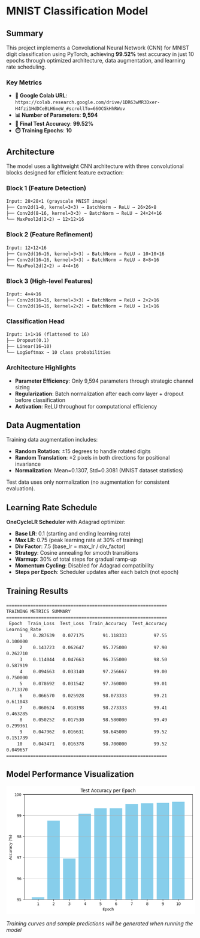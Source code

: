 # MNIST Classification Model

## **Summary**
This project implements a Convolutional Neural Network (CNN) for MNIST digit classification using PyTorch, achieving **99.52%** test accuracy in just 10 epochs through optimized architecture, data augmentation, and learning rate scheduling.

### **Key Metrics**
- **🔗 Google Colab URL**: `https://colab.research.google.com/drive/1DR63wMR3Dxer-H4fzi1HdDCeBLH6meW_#scrollTo=66OCGkHhRWov`
- **📊 Number of Parameters**: **9,594**
- **🎯 Final Test Accuracy**: **99.52%**
- **⏱️ Training Epochs**: **10**

## **Architecture**

The model uses a lightweight CNN architecture with three convolutional blocks designed for efficient feature extraction:

### **Block 1 (Feature Detection)**
```
Input: 28×28×1 (grayscale MNIST image)
├── Conv2d(1→8, kernel=3×3) → BatchNorm → ReLU → 26×26×8
├── Conv2d(8→16, kernel=3×3) → BatchNorm → ReLU → 24×24×16
└── MaxPool2d(2×2) → 12×12×16
```

### **Block 2 (Feature Refinement)**
```
Input: 12×12×16
├── Conv2d(16→16, kernel=3×3) → BatchNorm → ReLU → 10×10×16
├── Conv2d(16→16, kernel=3×3) → BatchNorm → ReLU → 8×8×16
└── MaxPool2d(2×2) → 4×4×16
```

### **Block 3 (High-level Features)**
```
Input: 4×4×16
├── Conv2d(16→16, kernel=3×3) → BatchNorm → ReLU → 2×2×16
└── Conv2d(16→16, kernel=2×2) → BatchNorm → ReLU → 1×1×16
```

### **Classification Head**
```
Input: 1×1×16 (flattened to 16)
├── Dropout(0.1)
├── Linear(16→10)
└── LogSoftmax → 10 class probabilities
```

### **Architecture Highlights**
- **Parameter Efficiency**: Only 9,594 parameters through strategic channel sizing
- **Regularization**: Batch normalization after each conv layer + dropout before classification
- **Activation**: ReLU throughout for computational efficiency

## **Data Augmentation**
Training data augmentation includes:
- **Random Rotation**: ±15 degrees to handle rotated digits
- **Random Translation**: ±2 pixels in both directions for positional invariance
- **Normalization**: Mean=0.1307, Std=0.3081 (MNIST dataset statistics)

Test data uses only normalization (no augmentation for consistent evaluation).

## **Learning Rate Schedule**
**OneCycleLR Scheduler** with Adagrad optimizer:
- **Base LR**: 0.1 (starting and ending learning rate)
- **Max LR**: 0.75 (peak learning rate at 30% of training)
- **Div Factor**: 7.5 (base_lr = max_lr / div_factor)
- **Strategy**: Cosine annealing for smooth transitions
- **Warmup**: 30% of total steps for gradual ramp-up
- **Momentum Cycling**: Disabled for Adagrad compatibility
- **Steps per Epoch**: Scheduler updates after each batch (not epoch)

## **Training Results**

```
============================================================
TRAINING METRICS SUMMARY
============================================================
 Epoch  Train_Loss  Test_Loss  Train_Accuracy  Test_Accuracy  Learning_Rate
     1    0.287639   0.077175       91.118333          97.55       0.100000
     2    0.143723   0.062647       95.775000          97.90       0.262710
     3    0.114044   0.047663       96.755000          98.50       0.587919
     4    0.094663   0.033140       97.256667          99.00       0.750000
     5    0.078692   0.031542       97.760000          99.01       0.713370
     6    0.066570   0.025928       98.073333          99.21       0.611043
     7    0.060624   0.018198       98.273333          99.41       0.463285
     8    0.050252   0.017530       98.580000          99.49       0.299361
     9    0.047962   0.016631       98.645000          99.52       0.151739
    10    0.043471   0.016378       98.700000          99.52       0.049657
============================================================
```

## **Model Performance Visualization**
![Accuracy and Loss Curves](predictions_visualization.png)

*Training curves and sample predictions will be generated when running the model*
